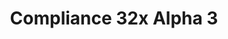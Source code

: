 ---
layout: post
title: Compliance 32x Alpha 3
permalink: /compliance32x/A3
comments: true
comments-id: 1.16.4-32x-Alpha-3
header-img: compliance32x/releases/A3.jpg

long_text: Another friday, another Compliance alpha! This time, thanks to our awesome contributors, we're adding items, improving and adding blocks and much more! <br><br> <strong>DISCLAIMER:</strong> As indicated by the Alpha tag, this version is very work-in-progress, and as such contains a some placeholder textures. It is not the final look of the pack; many textures will have to be edited to match the general stylistic direction of the pack. <br><br> Stay tuned for future updates!

main_changelog: changelogs/compliance32

download:
  - Java - 1.16.4 (GitHub):
    - https://github.com/Compliance-Resource-Pack/Resource-Pack-32x/releases/download/alpha-3/Compliance-32x-Alpha-3.zip

---